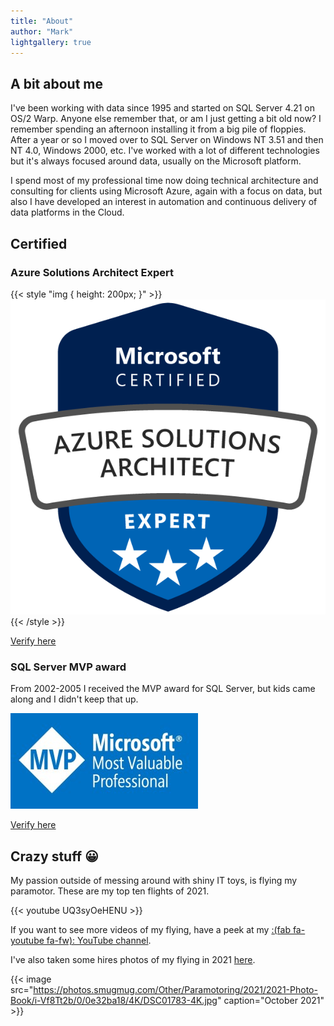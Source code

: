 ```yaml
---
title: "About"
author: "Mark"
lightgallery: true
---
```


## A bit about me

I've been working with data since 1995 and started on SQL Server 4.21 on OS/2 Warp. Anyone else remember that, or am I just getting a bit old now? I remember spending an afternoon installing it from a big pile of floppies. After a year or so I moved over to SQL Server on Windows NT 3.51 and then NT 4.0, Windows 2000, etc. I've worked with a lot of different technologies but it's always focused around data, usually on the Microsoft platform.

I spend most of my professional time now doing technical architecture and consulting for clients using Microsoft Azure, again with a focus on data, but also I have developed an interest in automation and continuous delivery of data platforms in the Cloud.

## Certified

### Azure Solutions Architect Expert

{{< style "img { height: 200px; }" >}}
![Azure Solutions Architect Expert Badge](azure-solutions-architect-expert-600x600.png)
{{< /style >}}

[Verify here](https://www.youracclaim.com/badges/513d9704-2878-4fd0-b0e7-f43a423af51c/linked_in)

### SQL Server MVP award

From 2002-2005 I received the MVP award for SQL Server, but kids came along and I didn't keep that up.

![MVP Badge](mvp-banner-fb-300.jpg)

[Verify here](https://mvp.microsoft.com/en-us/PublicProfile/5703?fullName=Mark%20D%20Allison)
## Crazy stuff :grinning:

My passion outside of messing around with shiny IT toys, is flying my paramotor. These are my top ten flights of 2021.

{{< youtube UQ3syOeHENU >}}

If you want to see more videos of my flying, have a peek at my [:(fab fa-youtube fa-fw): YouTube channel](https://www.youtube.com/channel/UCIkSRiwfhiSA0wOQNB8ANBA).

I've also taken some hires photos of my flying in 2021 [here](https://markallison.smugmug.com/Other/Paramotoring/2021/2021-Photo-Book).

{{< image src="https://photos.smugmug.com/Other/Paramotoring/2021/2021-Photo-Book/i-Vf8Tt2b/0/0e32ba18/4K/DSC01783-4K.jpg" caption="October 2021" >}}